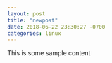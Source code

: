 ```yaml
---
layout: post
title: "newpost"
date: 2018-06-22 23:30:27 -0700
categories: linux
---
```


This is some sample content

